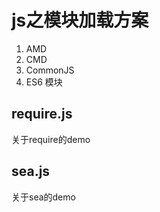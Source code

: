 # js之模块加载方案

1. AMD
2. CMD
3. CommonJS
4. ES6 模块

## require.js
关于require的demo
## sea.js
关于sea的demo
